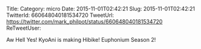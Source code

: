 Title: 
Category: micro
Date: 2015-11-01T02:42:21
Slug: 2015-11-01T02:42:21
TwitterId: 660648040181534720
TweetUrl: https://twitter.com/mark_philpot/status/660648040181534720
ReTweetUser: 

Aw Hell Yes! KyoAni is making Hibike! Euphonium Season 2!